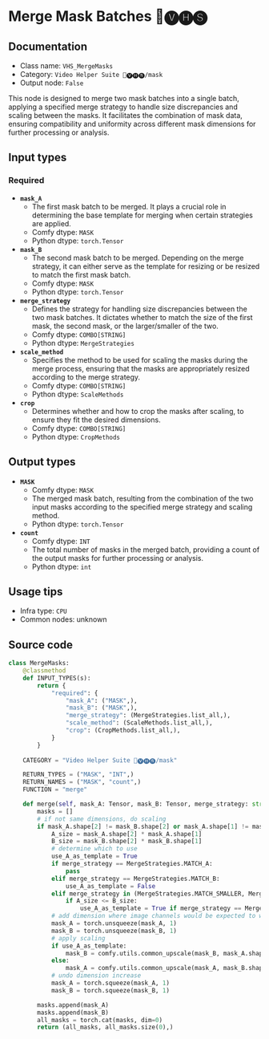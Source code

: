 # Merge Mask Batches 🎥🅥🅗🅢
## Documentation
- Class name: `VHS_MergeMasks`
- Category: `Video Helper Suite 🎥🅥🅗🅢/mask`
- Output node: `False`

This node is designed to merge two mask batches into a single batch, applying a specified merge strategy to handle size discrepancies and scaling between the masks. It facilitates the combination of mask data, ensuring compatibility and uniformity across different mask dimensions for further processing or analysis.
## Input types
### Required
- **`mask_A`**
    - The first mask batch to be merged. It plays a crucial role in determining the base template for merging when certain strategies are applied.
    - Comfy dtype: `MASK`
    - Python dtype: `torch.Tensor`
- **`mask_B`**
    - The second mask batch to be merged. Depending on the merge strategy, it can either serve as the template for resizing or be resized to match the first mask batch.
    - Comfy dtype: `MASK`
    - Python dtype: `torch.Tensor`
- **`merge_strategy`**
    - Defines the strategy for handling size discrepancies between the two mask batches. It dictates whether to match the size of the first mask, the second mask, or the larger/smaller of the two.
    - Comfy dtype: `COMBO[STRING]`
    - Python dtype: `MergeStrategies`
- **`scale_method`**
    - Specifies the method to be used for scaling the masks during the merge process, ensuring that the masks are appropriately resized according to the merge strategy.
    - Comfy dtype: `COMBO[STRING]`
    - Python dtype: `ScaleMethods`
- **`crop`**
    - Determines whether and how to crop the masks after scaling, to ensure they fit the desired dimensions.
    - Comfy dtype: `COMBO[STRING]`
    - Python dtype: `CropMethods`
## Output types
- **`MASK`**
    - Comfy dtype: `MASK`
    - The merged mask batch, resulting from the combination of the two input masks according to the specified merge strategy and scaling method.
    - Python dtype: `torch.Tensor`
- **`count`**
    - Comfy dtype: `INT`
    - The total number of masks in the merged batch, providing a count of the output masks for further processing or analysis.
    - Python dtype: `int`
## Usage tips
- Infra type: `CPU`
- Common nodes: unknown


## Source code
```python
class MergeMasks:
    @classmethod
    def INPUT_TYPES(s):
        return {
            "required": {
                "mask_A": ("MASK",),
                "mask_B": ("MASK",),
                "merge_strategy": (MergeStrategies.list_all,),
                "scale_method": (ScaleMethods.list_all,),
                "crop": (CropMethods.list_all,),
            }
        }
    
    CATEGORY = "Video Helper Suite 🎥🅥🅗🅢/mask"

    RETURN_TYPES = ("MASK", "INT",)
    RETURN_NAMES = ("MASK", "count",)
    FUNCTION = "merge"

    def merge(self, mask_A: Tensor, mask_B: Tensor, merge_strategy: str, scale_method: str, crop: str):
        masks = []
        # if not same dimensions, do scaling
        if mask_A.shape[2] != mask_B.shape[2] or mask_A.shape[1] != mask_B.shape[1]:
            A_size = mask_A.shape[2] * mask_A.shape[1]
            B_size = mask_B.shape[2] * mask_B.shape[1]
            # determine which to use
            use_A_as_template = True
            if merge_strategy == MergeStrategies.MATCH_A:
                pass
            elif merge_strategy == MergeStrategies.MATCH_B:
                use_A_as_template = False
            elif merge_strategy in (MergeStrategies.MATCH_SMALLER, MergeStrategies.MATCH_LARGER):
                if A_size <= B_size:
                    use_A_as_template = True if merge_strategy == MergeStrategies.MATCH_SMALLER else False
            # add dimension where image channels would be expected to work with common_upscale
            mask_A = torch.unsqueeze(mask_A, 1)
            mask_B = torch.unsqueeze(mask_B, 1)
            # apply scaling
            if use_A_as_template:
                mask_B = comfy.utils.common_upscale(mask_B, mask_A.shape[3], mask_A.shape[2], scale_method, crop)
            else:
                mask_A = comfy.utils.common_upscale(mask_A, mask_B.shape[3], mask_B.shape[2], scale_method, crop)
            # undo dimension increase
            mask_A = torch.squeeze(mask_A, 1)
            mask_B = torch.squeeze(mask_B, 1)

        masks.append(mask_A)
        masks.append(mask_B)
        all_masks = torch.cat(masks, dim=0)
        return (all_masks, all_masks.size(0),)

```
